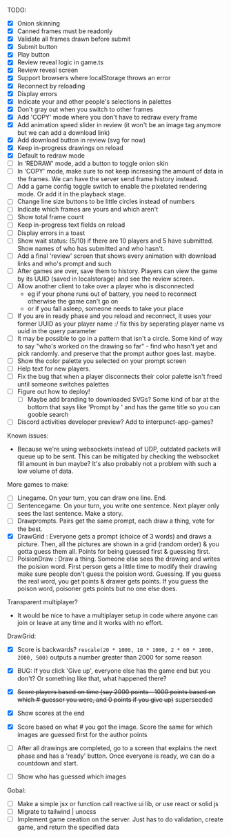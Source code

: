 
TODO:
- [x] Onion skinning
- [x] Canned frames must be readonly
- [x] Validate all frames drawn before submit
- [x] Submit button
- [x] Play button
- [x] Review reveal logic in game.ts
- [x] Review reveal screen
- [x] Support browsers where localStorage throws an error
- [x] Reconnect by reloading
- [x] Display errors
- [x] Indicate your and other people's selections in palettes
- [x] Don't gray out when you switch to other frames
- [x] Add 'COPY' mode where you don't have to redraw every frame
- [x] Add animation speed slider in review (it won't be an image tag anymore but we can add a download link)
- [x] Add download button in review (svg for now)
- [x] Keep in-progress drawings on reload
- [x] Default to redraw mode
- [ ] In 'REDRAW' mode, add a button to toggle onion skin
- [ ] In 'COPY' mode, make sure to not keep increasing the amount of data in the
       frames. We can have the server send frame history instead.
- [ ] Add a game config toggle switch to enable the pixelated rendering mode. Or add it in the playback stage.
- [ ] Change line size buttons to be little circles instead of numbers
- [ ] Indicate which frames are yours and which aren't
- [ ] Show total frame count
- [ ] Keep in-progress text fields on reload
- [ ] Display errors in a toast
- [ ] Show wait status: (5/10) if there are 10 players and
       5 have submitted. Show names of who has submitted and
       who hasn't.
- [ ] Add a final 'review' screen that shows every animation with download links and who's prompt and such
- [ ] After games are over, save them to history. Players can view the game by its UUID (saved in localstorage) and see the review screen.
- [ ] Allow another client to take over a player who is disconnected
  - eg if your phone runs out of battery, you need to reconnect
    otherwise the game can't go on
  - or if you fall asleep, someone needs to take your place
- [ ] If you are in ready phase and you reload and reconnect, it uses your former UUID as your player name :/ fix this by seperating player name vs uuid in the query parameter
- [ ] It may be possible to go in a pattern that isn't a circle. Some kind of way to say "who's worked on the drawing so far" - find who hasn't yet and pick randomly. and preserve that the prompt author goes last. maybe.
- [ ] Show the color palette you selected on your prompt screen
- [ ] Help text for new players.
- [ ] Fix the bug that when a player disconnects their color palette isn't freed until someone switches palettes
- [ ] Figure out how to deploy!
  - [ ] Maybe add branding to downloaded SVGs? Some kind of bar at the bottom that says like 'Prompt by <name>' and has the game title so you can gooble search
- [ ] Discord activities developer preview? Add to interpunct-app-games?

Known issues:
- Because we're using websockets instead of UDP, outdated packets will queue up to be sent. This can be mitigated by checking the websocket fill amount in bun maybe? It's also probably not a problem with such a low volume of data.

More games to make:
- [ ] Linegame. On your turn, you can draw one line. End.
- [ ] Sentencegame. On your turn, you write one sentence. Next player only sees the last sentence. Make a story.
- [ ] Drawprompts. Pairs get the same prompt, each draw a thing, vote for the best.
- [x] DrawGrid : Everyone gets a prompt (choice of 3 words) and draws a
  picture. Then, all the pictures are shown in a grid (random order)
  & you gotta guess them all. Points for being guessed first & guessing
  first.
- [ ] PoisionDraw : Draw a thing. Someone else sees the drawing and writes the poision word. First person gets a little time to modify their drawing make sure people don't guess the poision word. Guessing. If you guess the real word, you get points & drawer gets points. If you guess the poison word, poisoner gets points but no one else does.

Transparent multiplayer?
- It would be nice to have a multiplayer setup in code where anyone can
  join or leave at any time and it works with no effort.

DrawGrid:
- [x] Score is backwards? `rescale(20 * 1000, 10 * 1000, 2 * 60 * 1000, 2000, 500)` outputs a number greater than 2000 for some reason
- [x] BUG: If you click 'Give up', everyone else has the game end but you don't? Or something like that, what happened there?
- [x] ~~Score players based on time (say 2000 points - 1000 points based on which # guesser you were, and 0 points if you give up)~~ superseeded
- [x] Show scores at the end
- [x] Score based on what # you got the image. Score the same for which images are guessed first for the author points
- [ ] After all drawings are completed, go to a screen that explains the next phase and has a 'ready' button. Once everyone is ready, we can do a countdown and start.
- [ ] Show who has guessed which images


Gobal:

- [ ] Make a simple jsx or function call reactive ui lib, or use react or solid js
- [ ] Migrate to tailwind | unocss
- [ ] Implement game creation on the server. Just has to do validation, create game, and return the specified data